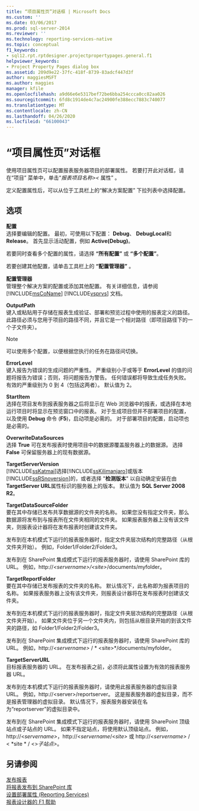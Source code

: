 ```yaml
---
title: “项目属性页”对话框 | Microsoft Docs
ms.custom: ''
ms.date: 03/06/2017
ms.prod: sql-server-2014
ms.reviewer: ''
ms.technology: reporting-services-native
ms.topic: conceptual
f1_keywords:
- sql12.rpt.rptdesigner.projectpropertypages.general.f1
helpviewer_keywords:
- Project Property Pages dialog box
ms.assetid: 209d9e22-37fc-418f-8739-83adcf447d3f
author: maggiesMSFT
ms.author: maggies
manager: kfile
ms.openlocfilehash: a9d66e6e5317bef72be6bba254ccca0cc82aa026
ms.sourcegitcommit: 6fd8c1914de4c7ac24900fe388ecc7883c740077
ms.translationtype: MT
ms.contentlocale: zh-CN
ms.lasthandoff: 04/26/2020
ms.locfileid: "66100043"
---
```

# <a name="project-property-pages-dialog-box"></a>“项目属性页”对话框
  使用项目属性页可以配置报表服务器项目的部署属性。 若要打开此对话框，请在“项目”  菜单中，单击“_报表项目名称>\<_ 属性”  。  
  
 定义配置属性后，可以从位于工具栏上的“解决方案配置”  下拉列表中选择配置。  
  
## <a name="options"></a>选项  
 **配置**  
 选择要编辑的配置。 最初，可使用以下配置： **Debug**、 **DebugLocal**和 **Release**。 首先显示活动配置，例如 **Active(Debug)**。  
  
 若要同时查看多个配置的属性，请选择 **“所有配置”** 或 **“多个配置”**。  
  
 若要创建其他配置，请单击工具栏上的 **“配置管理器”** 。  
  
 **配置管理器**  
 管理整个解决方案的配置或添加其他配置。 有关详细信息，请参阅 [!INCLUDE[msCoName](../../includes/msconame-md.md)] [!INCLUDE[vsprvs](../../includes/vsprvs-md.md)] 文档。  
  
 **OutputPath**  
 键入或粘贴用于存储在报表生成验证、部署和预览过程中使用的报表定义的路径。 此路径必须与您用于项目的路径不同，并且它是一个相对路径（即项目路径下的一个子文件夹）。  
  
> [!NOTE]  
>  可以使用多个配置，以便根据您执行的任务在路径间切换。  
  
 **ErrorLevel**  
 键入报告为错误的生成问题的严重性。 严重级别小于或等于 **ErrorLevel** 的值的问题将报告为错误；否则，将问题报告为警告。 任何错误都将导致生成任务失败。 有效的严重级别为 0 到 4（包括这两者）。 默认值为 2。  
  
 **StartItem**  
 选择在项目发布到报表服务器之后将显示在 Web 浏览器中的报表，或选择在本地运行项目时将显示在预览窗口中的报表。 对于生成项目但并不部署项目的配置，以及使用 **Debug** 命令 (**F5**)，启动项是必需的。 对于部署项目的配置，启动项也是必需的。  
  
 **OverwriteDataSources**  
 选择 **True** 可在发布报表时使用项目中的数据源覆盖服务器上的数据源。 选择 **False** 可保留服务器上的现有数据源。  
  
 **TargetServerVersion**  
 [!INCLUDE[ssKatmai](../../includes/sskatmai-md.md)]选择[!INCLUDE[ssKilimanjaro](../../includes/sskilimanjaro-md.md)]或版本[!INCLUDE[ssRSnoversion](../../includes/ssrsnoversion-md.md)]的，或者选择 "**检测版本**" 以自动确定安装在由**TargetServer URL**属性标识的服务器上的版本。 默认值为 **SQL Server 2008 R2**。  
  
 **TargetDataSourceFolder**  
 要在其中存储已发布共享数据源的文件夹的名称。 如果您没有指定文件夹，那么数据源将发布到与报表所在文件夹相同的文件夹。 如果报表服务器上没有该文件夹，则报表设计器将在发布报表时创建该文件夹。  
  
 发布到在本机模式下运行的报表服务器时，指定文件夹层次结构的完整路径（从根文件夹开始）。 例如，Folder1/Folder2/Folder3。  
  
 发布到在 SharePoint 集成模式下运行的报表服务器时，请使用 SharePoint 库的 URL。 例如，http://*\<servername>/\<site>*/documents/myfolder。  
  
 **TargetReportFolder**  
 要在其中存储已发布报表的文件夹的名称。 默认情况下，此名称即为报表项目的名称。 如果报表服务器上没有该文件夹，则报表设计器将在发布报表时创建该文件夹。  
  
 发布到在本机模式下运行的报表服务器时，指定文件夹层次结构的完整路径（从根文件夹开始）。 如果文件夹位于另一个文件夹内，则包括从根目录开始的到该文件夹的路径，如 Folder1/Folder2/Folder3。  
  
 发布到在 SharePoint 集成模式下运行的报表服务器时，请使用 SharePoint 库的 URL。 例如，http://*\<servername>* / * \<site>*/documents/myfolder。  
  
 **TargetServerURL**  
 目标报表服务器的 URL。 在发布报表之前，必须将此属性设置为有效的报表服务器 URL。  
  
 发布到在本机模式下运行的报表服务器时，请使用此报表服务器的虚拟目录 URL。 例如，http://\<server>/reportserver。 这是报表服务器的虚拟目录，而不是报表管理器的虚拟目录。 默认情况下，报表服务器安装在名为“reportserver”的虚拟目录中。  
  
 发布到在 SharePoint 集成模式下运行的报表服务器时，请使用 SharePoint 顶级站点或子站点的 URL。 如果不指定站点，将使用默认顶级站点。 例如，http://\<*servername>*，http://<*servername*/\<*site>* 或 http://\<*servername>* / \< *site * / \<>*子站点>*。  
  
## <a name="see-also"></a>另请参阅  
 [发布报表](../publish-reports.md)   
 [将报表发布到 SharePoint 库](../reports/publish-a-report-to-a-sharepoint-library.md)   
 [设置部署属性 &#40;Reporting Services&#41;](set-deployment-properties-reporting-services.md)   
 [报表设计器的 F1 帮助](report-designer-f1-help.md)  
  
  

